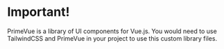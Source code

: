 # Important!

PrimeVue is a library of UI components for Vue.js.
You would need to use TailwindCSS and PrimeVue in your project to use this custom library files.